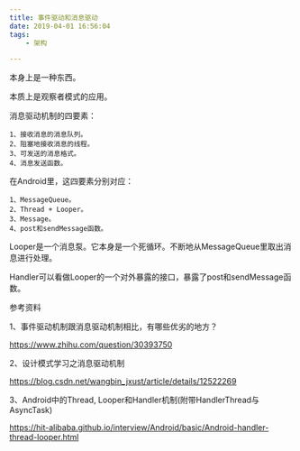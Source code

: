 ```yaml
---
title: 事件驱动和消息驱动
date: 2019-04-01 16:56:04
tags:
	- 架构

---
```




本身上是一种东西。

本质上是观察者模式的应用。

消息驱动机制的四要素：

```
1、接收消息的消息队列。
2、阻塞地接收消息的线程。
3、可发送的消息格式。
4、消息发送函数。
```

在Android里，这四要素分别对应：

```
1、MessageQueue。
2、Thread + Looper。
3、Message。
4、post和sendMessage函数。
```

Looper是一个消息泵。它本身是一个死循环。不断地从MessageQueue里取出消息进行处理。

Handler可以看做Looper的一个对外暴露的接口，暴露了post和sendMessage函数。





参考资料

1、事件驱动机制跟消息驱动机制相比，有哪些优劣的地方？

https://www.zhihu.com/question/30393750

2、设计模式学习之消息驱动机制

https://blog.csdn.net/wangbin_jxust/article/details/12522269

3、Android中的Thread, Looper和Handler机制(附带HandlerThread与AsyncTask)

https://hit-alibaba.github.io/interview/Android/basic/Android-handler-thread-looper.html